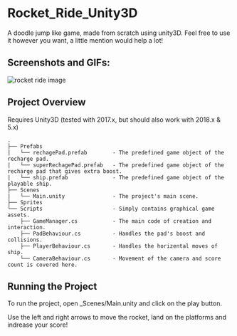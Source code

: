 # Rocket_Ride_Unity3D
A doodle jump like game, made from scratch using unity3D. Feel free to use it however you want, a little mention would help a lot! 


## Screenshots and GIFs:
![rocket ride image](https://user-images.githubusercontent.com/17766221/44610815-e8d68880-a7f5-11e8-8316-c7c03eab6abc.png)

## Project Overview
Requires Unity3D (tested with 2017.x, but should also work with 2018.x & 5.x)

```
.
├── Prefabs
|   └── rechagePad.prefab        - The predefined game object of the recharge pad.
|   └── superRechagePad.prefab   - The predefined game object of the recharge pad that gives extra boost.
|   └── ship.prefab              - The predefined game object of the playable ship.
├── Scenes
|   └── Main.unity               - The project's main scene.
├── Sprites                       
└── Scripts                      - Simply contains graphical game assets. 
    ├── GameManager.cs           - The main code of creation and interaction.
    ├── PadBehaviour.cs          - Handles the pad's boost and collisions.
    ├── PlayerBehaviour.cs       - Handles the horizental moves of ship.
    └── CameraBehaviour.cs       - Movement of the camera and score count is covered here.
```

## Running the Project
To run the project, open _Scenes/Main.unity and click on the play button.

Use the left and right arrows to move the rocket, land on the platforms and indrease your score! 
